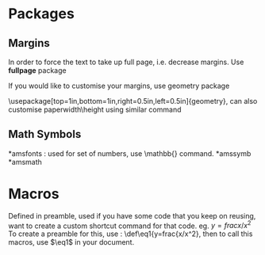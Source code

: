 # Packages

## Margins

In order to force the text to take up full page, i.e. decrease margins. Use **fullpage** package

If you would like to customise your margins, use geometry package

\usepackage[top=1in,bottom=1in,right=0.5in,left=0.5in]{geometry}, can also customise paperwidth\height using similar command

## Math Symbols

*amsfonts : used for set of numbers, use \mathbb{} command.
*amssymb
*amsmath

# Macros

Defined in preamble, used if you have some code that you keep on reusing, want to create a custom shortcut command for that code. 
eg.
$y=frac{x/x^2}$
To create a preamble for this, use : 
\def\eq1{y=frac{x/x^2}, then to call this macros, use $\eq1$ in your document.



